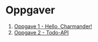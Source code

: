 # Oppgaver

1. [Oppgave 1 - Hello, Charmander!](./1-HelloCharmander/README.md)
1. [Oppgave 2 - Todo-API](./2-Todo-API/README.md)
